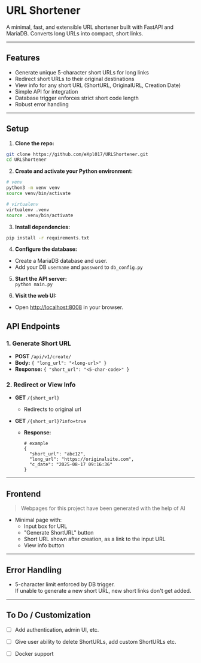 # URL Shortener

A minimal, fast, and extensible URL shortener built with FastAPI and MariaDB. Converts long URLs into compact, short links.
***
## Features

- Generate unique 5-character short URLs for long links
- Redirect short URLs to their original destinations
- View info for any short URL (ShortURL, OriginalURL, Creation Date)
- Simple API for integration
- Database trigger enforces strict short code length
- Robust error handling
***
## Setup

1. **Clone the repo:**  
```bash
git clone https://github.com/eXpl017/URLShortener.git
cd URLShortener
```

2. **Create and activate your Python environment:**  
```bash
# venv
python3 -m venv venv
source venv/bin/activate

# virtualenv
virtualenv .venv
source .venv/bin/activate
```

3. **Install dependencies:**  
```bash
pip install -r requirements.txt
```

4. **Configure the database:**  
- Create a MariaDB database and user.
- Add your DB `username` and `password` to `db_config.py`

5. **Start the API server:**  
`python main.py`

6. **Visit the web UI:**  
- Open [http://localhost:8008](http://localhost:8008) in your browser.

## API Endpoints

### 1. Generate Short URL

- **POST** `/api/v1/create/`
- **Body:** `{ "long_url": "<long-url>" }`
- **Response:** `{ "short_url": "<5-char-code>" }`

### 2. Redirect or View Info

- **GET** `/{short_url}`
    - Redirects to original url

- **GET** `/{short_url}?info=true`
    - **Response:**  
      ```
	  # example
      { 
        "short_url": "abc12",
        "long_url": "https://originalsite.com",
        "c_date": "2025-08-17 09:16:36"
      }
      ```
***
## Frontend

> Webpages for this project have been generated with the help of AI

- Minimal page with:
  - Input box for URL
  - "Generate ShortURL" button
  - Short URL shown after creation, as a link to the input URL
  - View info button
***
## Error Handling

- 5-character limit enforced by DB trigger.  
  If unable to generate a new short URL, new short links don't get added.
***
## To Do / Customization

- [ ] Add authentication, admin UI, etc.
- [ ] Give user ability to delete ShortURLs, add custom ShortURLs etc.
- [ ] Docker support

